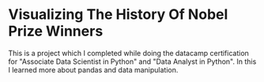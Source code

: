 # Visualizing The History Of Nobel Prize Winners

This is a project which I completed while doing the datacamp certification for "Associate Data Scientist in Python" and "Data Analyst in Python". In this I learned more about pandas and data manipulation.
